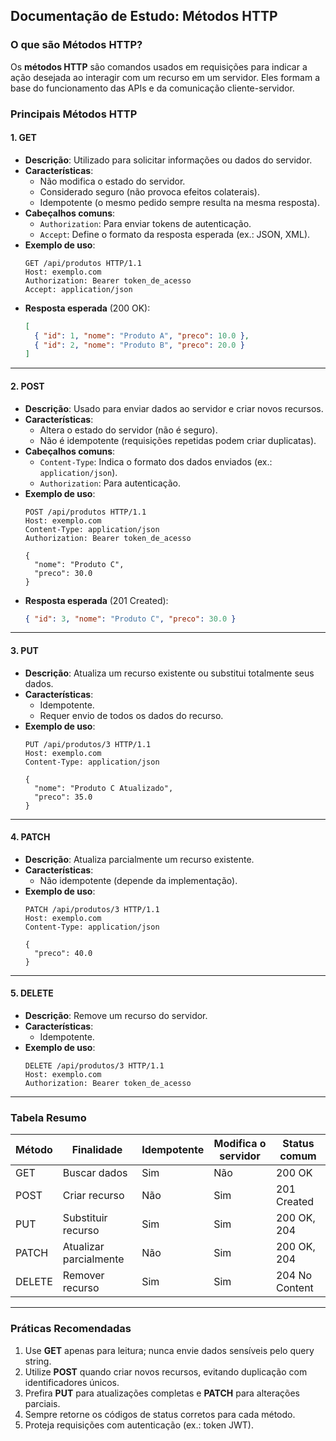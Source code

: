 ## Documentação de Estudo: Métodos HTTP  

### O que são Métodos HTTP?  
Os **métodos HTTP** são comandos usados em requisições para indicar a ação desejada ao interagir com um recurso em um servidor. Eles formam a base do funcionamento das APIs e da comunicação cliente-servidor.


### Principais Métodos HTTP  

#### **1. GET**  
- **Descrição**: Utilizado para solicitar informações ou dados do servidor.  
- **Características**:  
  - Não modifica o estado do servidor.  
  - Considerado seguro (não provoca efeitos colaterais).  
  - Idempotente (o mesmo pedido sempre resulta na mesma resposta).  
- **Cabeçalhos comuns**:
  - `Authorization`: Para enviar tokens de autenticação.  
  - `Accept`: Define o formato da resposta esperada (ex.: JSON, XML).  
- **Exemplo de uso**:
  ```http
  GET /api/produtos HTTP/1.1
  Host: exemplo.com
  Authorization: Bearer token_de_acesso
  Accept: application/json
  ```
- **Resposta esperada** (200 OK):  
  ```json
  [
    { "id": 1, "nome": "Produto A", "preco": 10.0 },
    { "id": 2, "nome": "Produto B", "preco": 20.0 }
  ]
  ```

---

#### **2. POST**  
- **Descrição**: Usado para enviar dados ao servidor e criar novos recursos.  
- **Características**:  
  - Altera o estado do servidor (não é seguro).  
  - Não é idempotente (requisições repetidas podem criar duplicatas).  
- **Cabeçalhos comuns**:
  - `Content-Type`: Indica o formato dos dados enviados (ex.: `application/json`).  
  - `Authorization`: Para autenticação.  
- **Exemplo de uso**:
  ```http
  POST /api/produtos HTTP/1.1
  Host: exemplo.com
  Content-Type: application/json
  Authorization: Bearer token_de_acesso
  
  {
    "nome": "Produto C",
    "preco": 30.0
  }
  ```
- **Resposta esperada** (201 Created):  
  ```json
  { "id": 3, "nome": "Produto C", "preco": 30.0 }
  ```

---

#### **3. PUT**  
- **Descrição**: Atualiza um recurso existente ou substitui totalmente seus dados.  
- **Características**:  
  - Idempotente.  
  - Requer envio de todos os dados do recurso.  
- **Exemplo de uso**:
  ```http
  PUT /api/produtos/3 HTTP/1.1
  Host: exemplo.com
  Content-Type: application/json
  
  {
    "nome": "Produto C Atualizado",
    "preco": 35.0
  }
  ```

---

#### **4. PATCH**  
- **Descrição**: Atualiza parcialmente um recurso existente.  
- **Características**:  
  - Não idempotente (depende da implementação).  
- **Exemplo de uso**:
  ```http
  PATCH /api/produtos/3 HTTP/1.1
  Host: exemplo.com
  Content-Type: application/json
  
  {
    "preco": 40.0
  }
  ```

---

#### **5. DELETE**  
- **Descrição**: Remove um recurso do servidor.  
- **Características**:  
  - Idempotente.  
- **Exemplo de uso**:
  ```http
  DELETE /api/produtos/3 HTTP/1.1
  Host: exemplo.com
  Authorization: Bearer token_de_acesso
  ```

---

### Tabela Resumo  

| Método   | Finalidade            | Idempotente | Modifica o servidor | Status comum  |
|----------|------------------------|-------------|----------------------|---------------|
| GET      | Buscar dados           | Sim         | Não                  | 200 OK        |
| POST     | Criar recurso          | Não         | Sim                  | 201 Created   |
| PUT      | Substituir recurso     | Sim         | Sim                  | 200 OK, 204   |
| PATCH    | Atualizar parcialmente | Não         | Sim                  | 200 OK, 204   |
| DELETE   | Remover recurso        | Sim         | Sim                  | 204 No Content|

---

### Práticas Recomendadas  
1. Use **GET** apenas para leitura; nunca envie dados sensíveis pelo query string.  
2. Utilize **POST** quando criar novos recursos, evitando duplicação com identificadores únicos.  
3. Prefira **PUT** para atualizações completas e **PATCH** para alterações parciais.  
4. Sempre retorne os códigos de status corretos para cada método.  
5. Proteja requisições com autenticação (ex.: token JWT).  

